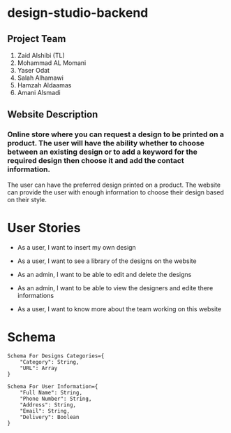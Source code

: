 # design-studio-backend

## Project Team

1. Zaid Alshibi (TL)
2. Mohammad AL Momani
3. Yaser Odat
4. Salah Alhamawi
5. Hamzah Aldaamas
6. Amani Alsmadi


## Website Description

### Online store where you can request a design to be printed on a product. The user will have the ability whether to choose between an existing design or to add a keyword for the required design then choose it and add the contact information.
The user can have the preferred design printed on a product.
The website can provide the user with enough information to choose their design based on their style.


# User Stories


* As a user, I want to insert my own design 

* As a user, I want to see a library of the designs on the website

* As an admin, I want to be able to edit and delete the designs

* As an admin, I want to be able to view the designers and edite there informations

* As a user, I want to know more about the team working on this website



# Schema

```
Schema For Designs Categories={
    "Category": String,
    "URL": Array
}
```

```
Schema For User Information={
    "Full Name": String,
    "Phone Number": String,
    "Address": String,
    "Email": String,
    "Delivery": Boolean
}
```
